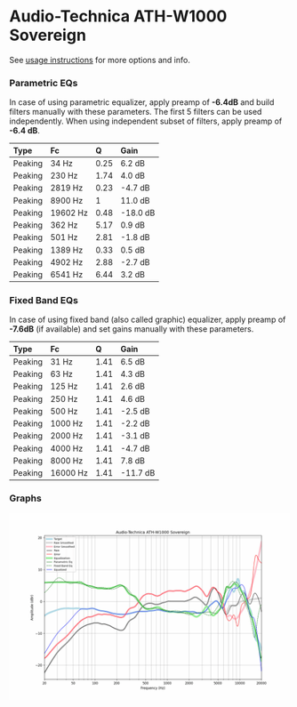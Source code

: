 # Audio-Technica ATH-W1000 Sovereign
See [usage instructions](https://github.com/jaakkopasanen/AutoEq#usage) for more options and info.

### Parametric EQs
In case of using parametric equalizer, apply preamp of **-6.4dB** and build filters manually
with these parameters. The first 5 filters can be used independently.
When using independent subset of filters, apply preamp of **-6.4 dB**.

| Type    | Fc       |    Q | Gain     |
|:--------|:---------|:-----|:---------|
| Peaking | 34 Hz    | 0.25 | 6.2 dB   |
| Peaking | 230 Hz   | 1.74 | 4.0 dB   |
| Peaking | 2819 Hz  | 0.23 | -4.7 dB  |
| Peaking | 8900 Hz  | 1    | 11.0 dB  |
| Peaking | 19602 Hz | 0.48 | -18.0 dB |
| Peaking | 362 Hz   | 5.17 | 0.9 dB   |
| Peaking | 501 Hz   | 2.81 | -1.8 dB  |
| Peaking | 1389 Hz  | 0.33 | 0.5 dB   |
| Peaking | 4902 Hz  | 2.88 | -2.7 dB  |
| Peaking | 6541 Hz  | 6.44 | 3.2 dB   |

### Fixed Band EQs
In case of using fixed band (also called graphic) equalizer, apply preamp of **-7.6dB**
(if available) and set gains manually with these parameters.

| Type    | Fc       |    Q | Gain     |
|:--------|:---------|:-----|:---------|
| Peaking | 31 Hz    | 1.41 | 6.5 dB   |
| Peaking | 63 Hz    | 1.41 | 4.3 dB   |
| Peaking | 125 Hz   | 1.41 | 2.6 dB   |
| Peaking | 250 Hz   | 1.41 | 4.6 dB   |
| Peaking | 500 Hz   | 1.41 | -2.5 dB  |
| Peaking | 1000 Hz  | 1.41 | -2.2 dB  |
| Peaking | 2000 Hz  | 1.41 | -3.1 dB  |
| Peaking | 4000 Hz  | 1.41 | -4.7 dB  |
| Peaking | 8000 Hz  | 1.41 | 7.8 dB   |
| Peaking | 16000 Hz | 1.41 | -11.7 dB |

### Graphs
![](./Audio-Technica%20ATH-W1000%20Sovereign.png)